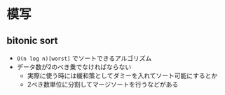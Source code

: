 # 模写

## bitonic sort

- `O(n log n)[worst]` でソートできるアルゴリズム
- データ数が2のべき乗でなければならない
  - 実際に使う時には緩和策としてダミーを入れてソート可能にするとか
  - 2べき数単位に分割してマージソートを行うなどがある 